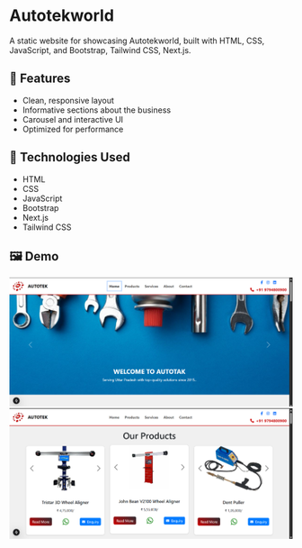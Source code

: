 # Autotekworld

A static website for showcasing Autotekworld, built with HTML, CSS, JavaScript, and Bootstrap, Tailwind CSS, Next.js.

## 🚀 Features

- Clean, responsive layout
- Informative sections about the business
- Carousel and interactive UI
- Optimized for performance

## 🔧 Technologies Used

- HTML
- CSS
- JavaScript
- Bootstrap
- Next.js
- Tailwind CSS

## 🖼️ Demo

![Home Page](./demo-images/homepage.png)
![About Section](./demo-images/about.png)
